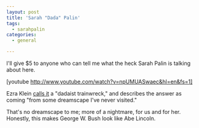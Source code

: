 ```yaml
---
layout: post
title: 'Sarah "Dada" Palin'
tags:
  - sarahpalin
categories:
  - general

---
```


I'll give $5 to anyone who can tell me what the heck Sarah Palin is talking about here.  

[youtube http://www.youtube.com/watch?v=npUMUASwaec&hl=en&fs=1]

Ezra Klein <a href="http://www.prospect.org/csnc/blogs/ezraklein_archive?month=09&amp;year=2008&amp;base_name=whats_happened_to_sarah_palin">calls it</a> a "dadaist trainwreck," and describes the answer as coming "from some dreamscape I've never visited." 

That's no dreamscape to me; more of a nightmare, for us and for her.   Honestly, this makes George W. Bush look like Abe Lincoln. 
